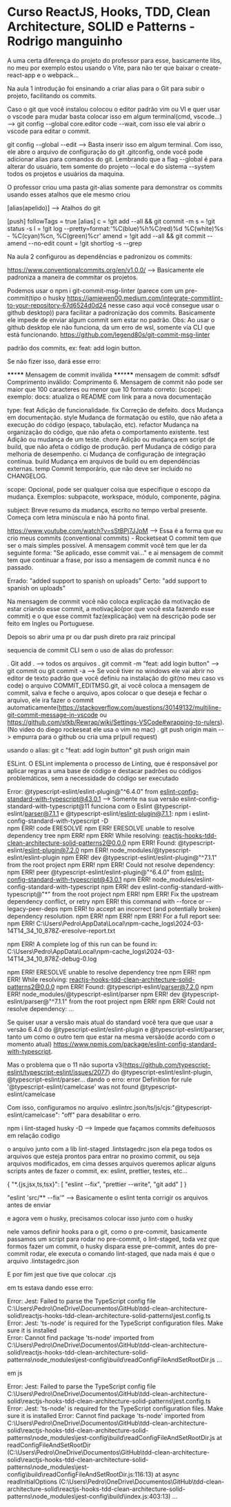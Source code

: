 # Curso ReactJS, Hooks, TDD, Clean Architecture, SOLID e Patterns - Rodrigo manguinho

A uma certa diferença do projeto do professor para esse, basicamente libs, no meu por exemplo estou usando o Vite, para não ter que baixar o create-react-app e o webpack...

Na aula 1 introdução foi ensinando a criar alias para o Git para subir o projeto, facilitando os commits.

Caso o git que você instalou colocou o editor padrão vim ou VI e quer usar o vscode para mudar basta colocar isso em algum terminal(cmd, vscode...) --> git config --global core.editor code --wait, com isso ele vai abrir o vscode para editar o commit.

git config --global --edit --> Basta inserir isso em algum terminal. Com isso, ele abre o arquivo de configuração do git .gitconfig, onde você pode adicionar alias para comandos do git. Lembrando que a flag --global é para alterar do usuário, tem somente do projeto --local e do sistema --system todos os projetos e usuários da maquina.

O professor criou uma pasta git-alias somente para demonstrar os commits usando esses atalhos que ele mesmo criou

[alias(apelido)] --> Atalhos do git

[push]
followTags = true
[alias]
c = !git add --all && git commit -m
s = !git status -s
l = !git log --pretty=format:'%C(blue)%h%C(red)%d %C(white)%s - %C(cyan)%cn, %C(green)%cr'
amend = !git add --all && git commit --amend --no-edit
count = !git shortlog -s --grep

Na aula 2 configurou as dependências e padronizou os commits:

https://www.conventionalcommits.org/en/v1.0.0/ --> Basicamente ele padroniza a maneira de commitar os projetos.

Podemos usar o npm i git-commit-msg-linter (parece com um pre-commit(tipo o husky https://jamiewen00.medium.com/integrate-commitlint-to-your-repository-67d6524d0d24 nesse caso aqui você consegue usar o github desktop)) para facilitar a padronização dos commits. Basicamente ele impede de enviar algum commit sem estar no padrão. Obs: Ao usar o github desktop ele não funciona, da um erro de wsl, somente via CLI que está funcionando. https://github.com/legend80s/git-commit-msg-linter

padrão dos commits, ex: feat: add login button.

Se não fizer isso, dará esse erro:

**\*\***\***\*\*** Mensagem de commit inválida **\*\***\*\***\*\***
mensagem de commit: sdfsdf
Comprimento inválido: Comprimento 6. Mensagem de commit não pode ser maior que 100 caracteres ou menor que 10
formato correto: <type>(scope): <subject>
exemplo: docs: atualiza o README com link para a nova documentação

type:
feat Adição de funcionalidade.
fix Correção de defeito.
docs Mudança em documentação.
style Mudança de formatação ou estilo, que não afeta a execução do código (espaço, tabulação, etc).
refactor Mudança na organização do código, que não afeta o comportamento existente.
test Adição ou mudança de um teste.
chore Adição ou mudança em script de build, que não afeta o código de produção.
perf Mudança de código para melhoria de desempenho.
ci Mudança de configuração de integração contínua.
build Mudança em arquivos de build ou em dependências externas.
temp Commit temporário, que não deve ser incluído no CHANGELOG.

scope:
Opcional, pode ser qualquer coisa que especifique o escopo da mudança.
Exemplos: subpacote, workspace, módulo, componente, página.

subject:
Breve resumo da mudança, escrito no tempo verbal presente. Começa com letra minúscula e não há ponto final.

https://www.youtube.com/watch?v=sStBPj7JJpM --> Essa é a forma que eu crio meus commits (conventional commits) - Rocketseat
O commit tem que ser o mais simples possível.
A mensagem commit você tem que ler da seguinte forma: "Se aplicado, esse commit vai..." e ai mensagem de commit tem que continuar a frase, por isso a mensagem de commit nunca é no passado.

Errado: "added support to spanish on uploads"
Certo: "add support to spanish on uploads"

Na mensagem de commit você não coloca explicação da motivação de estar criando esse commit, a motivação(por que você esta fazendo esse commit) e o que esse commit faz(explicação) vem na descrição pode ser feito em Ingles ou Portuguese.

Depois so abrir uma pr ou dar push direto pra raiz principal

sequencia de commit CLI sem o uso de alias do professor:

. Git add . --> todos os arquivos
. git commit -m "feat: add login button" --> git commit ou git commit -a --> Se você tiver no windows ele vai abrir no editor de texto padrão que você definiu na instalação do git(no meu caso vs code) o arquivo COMMIT_EDITMSG.git, ai você coloca a mensagem de commit, salva e feche o arquivo, apos colocar o que deseja e fechar o arquivo, ele ira fazer o commit automaticamente(https://stackoverflow.com/questions/30149132/multiline-git-commit-message-in-vscode ou https://github.com/stkb/Rewrap/wiki/Settings-VSCode#wrapping-to-rulers).(No video do diego rockeseat ele usa o vim no mac)
. git push origin main --> empurra para o github ou cria uma pr(pull request)

usando o alias:
git c "feat: add login button"
git push origin main

ESLint. O ESLint implementa o processo de Linting, que é responsável por aplicar regras a uma base de código e destacar padrões ou códigos problemáticos, sem a necessidade do código ser executado

Error: @typescript-eslint/eslint-plugin@"^6.4.0" from eslint-config-standard-with-typescript@43.0.1 --> Somente na sua versão eslint-config-standard-with-typescript@11 funciona com o Eslint @typescript-eslint/parser@7.1.1 e @typescript-eslint/eslint-plugin@7.1.1:
npm i eslint-config-standard-with-typescript -D  
npm ERR! code ERESOLVE
npm ERR! ERESOLVE unable to resolve dependency tree
npm ERR!
npm ERR! While resolving: reactjs-hooks-tdd-clean-architecture-solid-patterns2@0.0.0
npm ERR! Found: @typescript-eslint/eslint-plugin@7.2.0
npm ERR! node_modules/@typescript-eslint/eslint-plugin
npm ERR! dev @typescript-eslint/eslint-plugin@"^7.1.1" from the root project
npm ERR!
npm ERR! Could not resolve dependency:
npm ERR! peer @typescript-eslint/eslint-plugin@"^6.4.0" from eslint-config-standard-with-typescript@43.0.1
npm ERR! node_modules/eslint-config-standard-with-typescript
npm ERR! dev eslint-config-standard-with-typescript@"\*" from the root project
npm ERR!
npm ERR! Fix the upstream dependency conflict, or retry
npm ERR! this command with --force or --legacy-peer-deps
npm ERR! to accept an incorrect (and potentially broken) dependency resolution.
npm ERR!
npm ERR!
npm ERR! For a full report see:
npm ERR! C:\Users\Pedro\AppData\Local\npm-cache_logs\2024-03-14T14_34_10_878Z-eresolve-report.txt

npm ERR! A complete log of this run can be found in: C:\Users\Pedro\AppData\Local\npm-cache_logs\2024-03-14T14_34_10_878Z-debug-0.log

npm ERR! ERESOLVE unable to resolve dependency tree
npm ERR!
npm ERR! While resolving: reactjs-hooks-tdd-clean-architecture-solid-patterns2@0.0.0
npm ERR! Found: @typescript-eslint/parser@7.2.0
npm ERR! node_modules/@typescript-eslint/parser
npm ERR! dev @typescript-eslint/parser@"^7.1.1" from the root project
npm ERR!
npm ERR! Could not resolve dependency:
...

Se quiser usar a versão mais atual do standard você tera que que usar a versão 6.4.0 do @typescript-eslint/eslint-plugin e @typescript-eslint/parser, tanto um como o outro tem que estar na mesma versão(de acordo com o momento atual) https://www.npmjs.com/package/eslint-config-standard-with-typescript.

Mas o problema que o 11 não suporta v3(https://github.com/typescript-eslint/typescript-eslint/issues/2077) do @typescript-eslint/eslint-plugin, @typescript-eslint/parser... dando o erro: error Definition for rule '@typescript-eslint/camelcase' was not found @typescript-eslint/camelcase

Com isso, configuramos no arquivo .eslintrc.json/ts/js/cjs:"@typescript-eslint/camelcase": "off" para desabilitar o erro.


npm i lint-staged husky -D --> Impede que façamos commits defeituosos em relação codigo

o arquivo junto com a lib lint-staged .lintstagedrc.json ela pega todos os arquivos que esteja prontos para entrar no proximo commit, ou seja arquivos modificados, em cima desses arquivos queremos aplicar alguns scripts antes de fazer o commit, ex: eslint, prettier, testes, etc...

{
"\*.{js,jsx,ts,tsx}": [
"eslint --fix",
"prettier --write",
"git add"
]
}

"eslint 'src/\*\* --fix'" --> Basicamente o eslint tenta corrigir os arquivos antes de enviar

e agora vem o husky, precisamos colocar isso junto com o husky

nele vamos definir hooks para o git, como o pre-commit, basicamente passamos um script para rodar no pre-commit, o lint-staged, toda vez que formos fazer um commit, o husky dispara esse pre-commit, antes do pre-commit rodar, ele executa o comando lint-staged, que nada mais é que o arquivo .lintstagedrc.json


E por fim jest que tive que colocar .cjs

em ts estava dando esse erro:

Error: Jest: Failed to parse the TypeScript config file C:\Users\Pedro\OneDrive\Documentos\GitHub\tdd-clean-architecture-solid\reactjs-hooks-tdd-clean-architecture-solid-patterns\jest.config.ts
  Error: Jest: 'ts-node' is required for the TypeScript configuration files. Make sure it is installed      
Error: Cannot find package 'ts-node' imported from C:\Users\Pedro\OneDrive\Documentos\GitHub\tdd-clean-architecture-solid\reactjs-hooks-tdd-clean-architecture-solid-patterns\node_modules\jest-config\build\readConfigFileAndSetRootDir.js
...

em js

Error: Jest: Failed to parse the TypeScript config file C:\Users\Pedro\OneDrive\Documentos\GitHub\tdd-clean-architecture-solid\reactjs-hooks-tdd-clean-architecture-solid-patterns\jest.config.ts
  Error: Jest: 'ts-node' is required for the TypeScript configuration files. Make sure it is installed
Error: Cannot find package 'ts-node' imported from C:\Users\Pedro\OneDrive\Documentos\GitHub\tdd-clean-architecture-solid\reactjs-hooks-tdd-clean-architecture-solid-patterns\node_modules\jest-config\build\readConfigFileAndSetRootDir.js
    at readConfigFileAndSetRootDir (C:\Users\Pedro\OneDrive\Documentos\GitHub\tdd-clean-architecture-solid\reactjs-hooks-tdd-clean-architecture-solid-patterns\node_modules\jest-config\build\readConfigFileAndSetRootDir.js:116:13)
    at async readInitialOptions (C:\Users\Pedro\OneDrive\Documentos\GitHub\tdd-clean-architecture-solid\reactjs-hooks-tdd-clean-architecture-solid-patterns\node_modules\jest-config\build\index.js:403:13)
    ...

